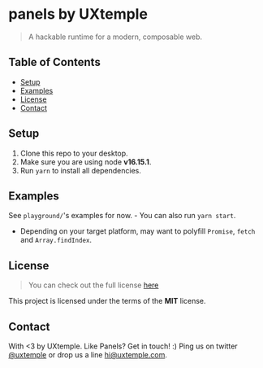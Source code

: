 # panels by UXtemple
> A hackable runtime for a modern, composable web.

## Table of Contents
  - [Setup](#setup)
  - [Examples](#examples)
  - [License](#license)
  - [Contact](#contact)
## Setup
1. Clone this repo to your desktop.
2. Make sure you are using node **v16.15.1**.
3. Run `yarn` to install all dependencies.

## Examples
See `playground/`'s examples for now. - You can also run `yarn start`.

- Depending on your target platform, may want to polyfill `Promise`, `fetch` and `Array.findIndex`.

## License
>You can check out the full license [here](LICENSE)

This project is licensed under the terms of the **MIT** license.

## Contact

With <3 by UXtemple.
Like Panels? Get in touch! :)
Ping us on twitter [@uxtemple](https://twitter.com/uxtemple) or drop us a line hi@uxtemple.com.
